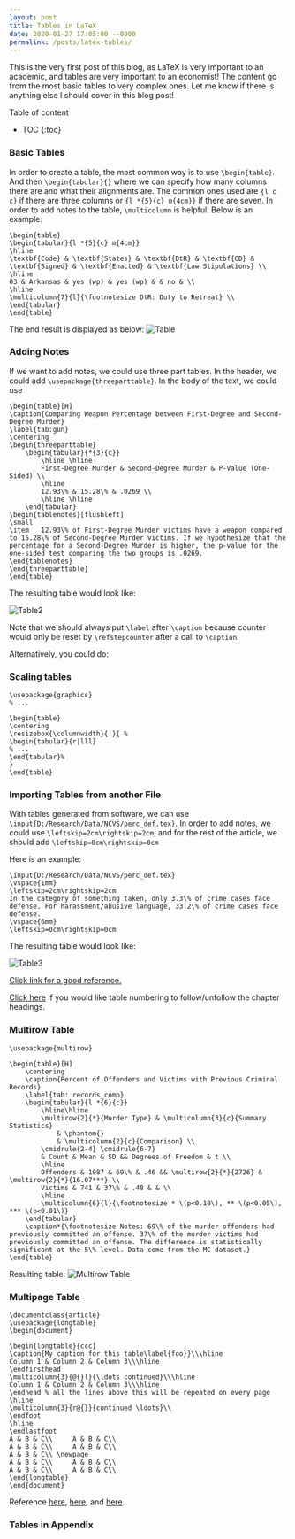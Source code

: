 ```yaml
---
layout: post
title: Tables in LaTeX
date: 2020-01-27 17:05:00 --0000
permalink: /posts/latex-tables/
---
```

This is the very first post of this blog, as LaTeX is very important to an academic, and tables are very important to an economist! The content go from the most basic tables to very complex ones. Let me know if there is anything else I should cover in this blog post!

Table of content

* TOC
{:toc}

### Basic Tables
In order to create a table, the most common way is to use ```\begin{table}```. And then ```\begin{tabular}{}``` where we can specify how many columns there are and what their alignments are. The common ones used are ```{l c c}``` if there are three columns or ```{l *{5}{c} m{4cm}}``` if there are seven. In order to add notes to the table, ```\multicolumn``` is helpful. Below is an example:
```
\begin{table}
\begin{tabular}{l *{5}{c} m{4cm}}
\hline
\textbf{Code} & \textbf{States} & \textbf{DtR} & \textbf{CD} & \textbf{Signed} & \textbf{Enacted} & \textbf{Law Stipulations} \\
\hline
03 & Arkansas & yes (wp) & yes (wp) & & no & \\
\hline
\multicolumn{7}{l}{\footnotesize DtR: Duty to Retreat} \\
\end{tabular}
\end{table}
```
The end result is displayed as below:
![Table](/images/table.jpg "Table")

### Adding Notes
If we want to add notes, we could use three part tables. In the header, we could add ```\usepackage{threeparttable}```. In the body of the text, we could use
```
\begin{table}[H]
\caption{Comparing Weapon Percentage between First-Degree and Second-Degree Murder}
\label{tab:gun}
\centering
\begin{threeparttable}
	\begin{tabular}{*{3}{c}}
		\hline \hline
		First-Degree Murder & Second-Degree Murder & P-Value (One-Sided) \\
		\hline
		12.93\% & 15.28\% & .0269 \\
		\hline \hline
	\end{tabular}
\begin{tablenotes}[flushleft]
\small
\item	12.93\% of First-Degree Murder victims have a weapon compared to 15.28\% of Second-Degree Murder victims. If we hypothesize that the percentage for a Second-Degree Murder is higher, the p-value for the one-sided test comparing the two groups is .0269.
\end{tablenotes}
\end{threeparttable}
\end{table}
```

The resulting table would look like:

![Table2](/images/table2.jpg "Table 2")

Note that we should always put `\label` after `\caption` because counter would only be reset by `\refstepcounter` after a call to `\caption`.

Alternatively, you could do:



### Scaling tables
```
\usepackage{graphics}
% ...

\begin{table}
\centering
\resizebox{\columnwidth}{!}{ %
\begin{tabular}{r|lll}
% ...
\end{tabular}%
}
\end{table}
```

### Importing Tables from another File
With tables generated from software, we can use ```\input{D:/Research/Data/NCVS/perc_def.tex}```. In order to add notes, we could use
```\leftskip=2cm\rightskip=2cm```, and for the rest of the article, we should add ```\leftskip=0cm\rightskip=0cm```

Here is an example:
```
\input{D:/Research/Data/NCVS/perc_def.tex}
\vspace{1mm}
\leftskip=2cm\rightskip=2cm
In the category of something taken, only 3.3\% of crime cases face defense. For harassment/abusive language, 33.2\% of crime cases face defense.
\vspace{6mm}
\leftskip=0cm\rightskip=0cm
```

The resulting table would look like:

![Table3](/images/table3.jpg "Table 3")

[Click link for a good reference.](https://www.overleaf.com/learn/latex/Tables)

[Click here](https://tex.stackexchange.com/questions/28333/continuous-v-per-chapter-section-numbering-of-figures-tables-and-other-docume) if you would like table numbering to follow/unfollow the chapter headings.

### Multirow Table
```
\usepackage{multirow}

\begin{table}[H]
	\centering
	\caption{Percent of Offenders and Victims with Previous Criminal Records}
	\label{tab: records_comp}
	\begin{tabular}{l *{6}{c}}
		\hline\hline
		\multirow{2}{*}{Murder Type} & \multicolumn{3}{c}{Summary Statistics} 
		    & \phantom{} 
		    & \multicolumn{2}{c}{Comparison} \\ 
		\cmidrule{2-4} \cmidrule{6-7}
		& Count & Mean & SD && Degrees of Freedom & t \\
		\hline
		Offenders & 1987 & 69\% & .46 && \multirow{2}{*}{2726} & \multirow{2}{*}{16.07***} \\
		Victims & 741 & 37\% & .48 & & \\
		\hline
		\multicolumn{6}{l}{\footnotesize * \(p<0.10\), ** \(p<0.05\), *** \(p<0.01\)}
	\end{tabular}
	\caption*{\footnotesize Notes: 69\% of the murder offenders had previously committed an offense. 37\% of the murder victims had previously committed an offense. The difference is statistically significant at the 5\% level. Data come from the MC dataset.}
\end{table}
```

Resulting table:
![Multirow Table](/images/multirow_table.jpg "Multirow Table")

### Multipage Table
```
\documentclass{article}
\usepackage{longtable}
\begin{document}      

\begin{longtable}{ccc}
\caption{My caption for this table\label{foo}}\\\hline
Column 1 & Column 2 & Column 3\\\hline
\endfirsthead
\multicolumn{3}{@{}l}{\ldots continued}\\\hline
Column 1 & Column 2 & Column 3\\\hline
\endhead % all the lines above this will be repeated on every page
\hline
\multicolumn{3}{r@{}}{continued \ldots}\\
\endfoot
\hline
\endlastfoot
A & B & C\\     A & B & C\\
A & B & C\\     A & B & C\\
A & B & C\\ \newpage
A & B & C\\     A & B & C\\
A & B & C\\     A & B & C\\
\end{longtable}
\end{document}
```

Reference [here](https://tex.stackexchange.com/questions/26462/make-a-table-span-multiple-pages), [here](https://tex.stackexchange.com/questions/11380/how-to-repeat-top-rows-column-headings-on-every-page), and [here](https://tex.stackexchange.com/questions/219138/how-to-have-a-caption-on-top-of-longtable/219145).

### Tables in Appendix
